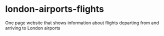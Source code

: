 # london-airports-flights
One page website that shows information about flights departing from and arriving to London airports
